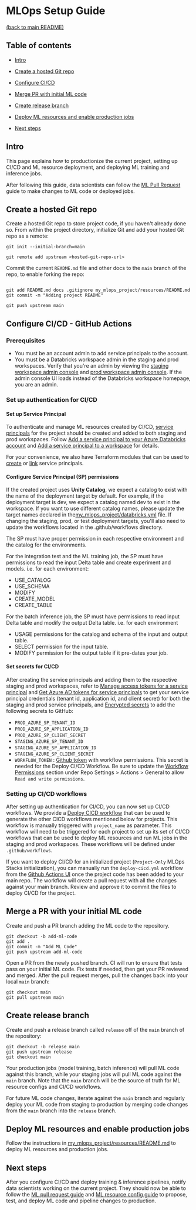 # MLOps Setup Guide
[(back to main README)](../README.md)

## Table of contents
* [Intro](#intro)
* [Create a hosted Git repo](#create-a-hosted-git-repo)
* [Configure CI/CD](#configure-cicd---github-actions)
* [Merge PR with initial ML code](#merge-a-pr-with-your-initial-ml-code)
* [Create release branch](#create-release-branch)

* [Deploy ML resources and enable production jobs](#deploy-ml-resources-and-enable-production-jobs)
* [Next steps](#next-steps)

## Intro
This page explains how to productionize the current project, setting up CI/CD and
ML resource deployment, and deploying ML training and inference jobs.

After following this guide, data scientists can follow the [ML Pull Request](ml-pull-request.md) guide to make changes to ML code or deployed jobs.

## Create a hosted Git repo
Create a hosted Git repo to store project code, if you haven't already done so. From within the project
directory, initialize Git and add your hosted Git repo as a remote:
```
git init --initial-branch=main
```

```
git remote add upstream <hosted-git-repo-url>
```

Commit the current `README.md` file and other docs to the `main` branch of the repo, to enable forking the repo:
```

git add README.md docs .gitignore my_mlops_project/resources/README.md
git commit -m "Adding project README"

git push upstream main
```

## Configure CI/CD - GitHub Actions

### Prerequisites
* You must be an account admin to add service principals to the account.
* You must be a Databricks workspace admin in the staging and prod workspaces. Verify that you're an admin by viewing the
  [staging workspace admin console](https://adb-625131611825264.4.azuredatabricks.net#setting/accounts) and
  [prod workspace admin console](https://adb-625131611825264.4.azuredatabricks.net#setting/accounts). If
  the admin console UI loads instead of the Databricks workspace homepage, you are an admin.

### Set up authentication for CI/CD
#### Set up Service Principal

To authenticate and manage ML resources created by CI/CD, 
[service principals](https://learn.microsoft.com/azure/databricks/administration-guide/users-groups/service-principals)
for the project should be created and added to both staging and prod workspaces. Follow
[Add a service principal to your Azure Databricks account](https://learn.microsoft.com/azure/databricks/administration-guide/users-groups/service-principals#--add-a-service-principal-to-your-azure-databricks-account)
and [Add a service principal to a workspace](https://learn.microsoft.com/azure/databricks/administration-guide/users-groups/service-principals#--add-a-service-principal-to-a-workspace)
for details.

For your convenience, we also have Terraform modules that can be used to [create](https://registry.terraform.io/modules/databricks/mlops-azure-project-with-sp-creation/databricks/latest) or [link](https://registry.terraform.io/modules/databricks/mlops-azure-project-with-sp-linking/databricks/latest) service principals.



#### Configure Service Principal (SP) permissions 
If the created project uses **Unity Catalog**, we expect a catalog to exist with the name of the deployment target by default. 
For example, if the deployment target is dev, we expect a catalog named dev to exist in the workspace. 
If you want to use different catalog names, please update the target names declared in the[my_mlops_project/databricks.yml](../my_mlops_project/databricks.yml) file.
If changing the staging, prod, or test deployment targets, you'll also need to update the workflows located in the .github/workflows directory.

The SP must have proper permission in each respective environment and the catalog for the environments.

For the integration test and the ML training job, the SP must have permissions to read the input Delta table and create experiment and models. 
i.e. for each environment:
- USE_CATALOG
- USE_SCHEMA
- MODIFY
- CREATE_MODEL
- CREATE_TABLE

For the batch inference job, the SP must have permissions to read input Delta table and modify the output Delta table. 
i.e. for each environment
- USAGE permissions for the catalog and schema of the input and output table.
- SELECT permission for the input table.
- MODIFY permission for the output table if it pre-dates your job.


#### Set secrets for CI/CD

After creating the service principals and adding them to the respective staging and prod workspaces, refer to
[Manage access tokens for a service principal](https://learn.microsoft.com/azure/databricks/administration-guide/users-groups/service-principals#--manage-access-tokens-for-a-service-principal)
and [Get Azure AD tokens for service principals](https://learn.microsoft.com/azure/databricks/dev-tools/api/latest/aad/service-prin-aad-token)
to get your service principal credentials (tenant id, application id, and client secret) for both the staging and prod service principals, and [Encrypted secrets](https://docs.github.com/en/actions/security-guides/encrypted-secrets)
to add the following secrets to GitHub:
- `PROD_AZURE_SP_TENANT_ID`
- `PROD_AZURE_SP_APPLICATION_ID`
- `PROD_AZURE_SP_CLIENT_SECRET`
- `STAGING_AZURE_SP_TENANT_ID`
- `STAGING_AZURE_SP_APPLICATION_ID`
- `STAGING_AZURE_SP_CLIENT_SECRET`
- `WORKFLOW_TOKEN` : [Github token](https://docs.github.com/en/authentication/keeping-your-account-and-data-secure/managing-your-personal-access-tokens#creating-a-personal-access-token-classic) with workflow permissions. This secret is needed for the Deploy CI/CD Workflow.
Be sure to update the [Workflow Permissions](https://docs.github.com/en/actions/security-guides/automatic-token-authentication#modifying-the-permissions-for-the-github_token) section under Repo Settings > Actions > General to allow `Read and write permissions`.


### Setting up CI/CD workflows
After setting up authentication for CI/CD, you can now set up CI/CD workflows. We provide a [Deploy CICD workflow](../.github/workflows/deploy-cicd.yml) that can be used to generate the other CICD workflows mentioned below for projects. 
This workflow is manually triggered with `project_name` as parameter. This workflow will need to be triggered for each project to set up its set of CI/CD workflows that can be used to deploy ML resources and run ML jobs in the staging and prod workspaces. 
These workflows will be defined under `.github/workflows`.

If you want to deploy CI/CD for an initialized project (`Project-Only` MLOps Stacks initialization), you can manually run the `deploy-cicd.yml` workflow from the [Github Actions UI](https://docs.github.com/en/actions/using-workflows/manually-running-a-workflow?tool=webui) once the project code has been added to your main repo. 
The workflow will create a pull request with all the changes against your main branch. Review and approve it to commit the files to deploy CI/CD for the project. 



## Merge a PR with your initial ML code
Create and push a PR branch adding the ML code to the repository.

```
git checkout -b add-ml-code
git add .
git commit -m "Add ML Code"
git push upstream add-ml-code
```

Open a PR from the newly pushed branch. CI will run to ensure that tests pass
on your initial ML code. Fix tests if needed, then get your PR reviewed and merged.
After the pull request merges, pull the changes back into your local `main`
branch:

```
git checkout main
git pull upstream main
```

## Create release branch
Create and push a release branch called `release` off of the `main` branch of the repository:
```
git checkout -b release main
git push upstream release
git checkout main
```

Your production jobs (model training, batch inference) will pull ML code against this branch, while your staging jobs will pull ML code against the `main` branch. Note that the `main` branch will be the source of truth for ML resource configs and CI/CD workflows.

For future ML code changes, iterate against the `main` branch and regularly deploy your ML code from staging to production by merging code changes from the `main` branch into the `release` branch.

## Deploy ML resources and enable production jobs
Follow the instructions in [my_mlops_project/resources/README.md](../my_mlops_project/resources/README.md) to deploy ML resources
and production jobs.

## Next steps
After you configure CI/CD and deploy training & inference pipelines, notify data scientists working
on the current project. They should now be able to follow the
[ML pull request guide](ml-pull-request.md) and 
[ML resource config guide](../my_mlops_project/resources/README.md)  to propose, test, and deploy
ML code and pipeline changes to production.

